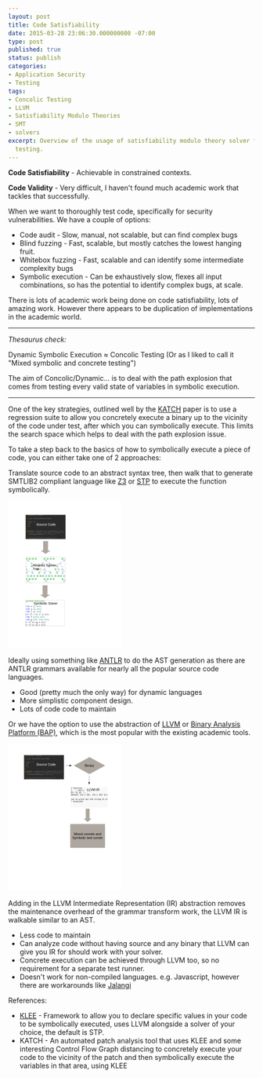 ```yaml
---
layout: post
title: Code Satisfiability
date: 2015-03-28 23:06:30.000000000 -07:00
type: post
published: true
status: publish
categories:
- Application Security
- Testing
tags:
- Concolic Testing
- LLVM
- Satisfiability Modulo Theories
- SMT
- solvers
excerpt: Overview of the usage of satisfiability modulo theory solver for code vulnerability
  testing.
---
```

<p><strong>Code Satisfiability</strong> - Achievable in constrained contexts.</p>
<p><strong>Code Validity</strong> - Very difficult, I haven't found much academic work that tackles that successfully.</p>
<p>When we want to thoroughly test code, specifically for security vulnerabilities. We have a couple of options:</p>
<ul>
<li>Code audit - Slow, manual, not scalable, but can find complex bugs</li>
<li>Blind fuzzing - Fast, scalable, but mostly catches the lowest hanging fruit.</li>
<li>Whitebox fuzzing - Fast, scalable and can identify some intermediate complexity bugs</li>
<li>Symbolic execution - Can be exhaustively slow, flexes all input combinations, so has the potential to identify complex bugs, at scale.</li>
</ul>
<p>There is lots of academic work being done on code satisfiability, lots of amazing work. However there appears to be duplication of implementations in the academic world.</p>
<hr />
<p><em>Thesaurus check:</em></p>
<p>Dynamic Symbolic Execution <span class="_Tgc">≈</span> Concolic Testing (Or as I liked to call it "Mixed symbolic and concrete testing")</p>
<p>The aim of Concolic/Dynamic... is to deal with the path explosion that comes from testing every valid state of variables in symbolic execution.</p>
<hr />
<p>One of the key strategies, outlined well by the <a title="KATCH" href="http://srg.doc.ic.ac.uk/files/papers/katch-fse-13.pdf" target="_blank">KATCH</a> paper is to use a regression suite to allow you concretely execute a binary up to the vicinity of the code under test, after which you can symbolically execute. This limits the search space which helps to deal with the path explosion issue.</p>
<p>To take a step back to the basics of how to symbolically execute a piece of code, you can either take one of 2 approaches:

Translate source code to an abstract syntax tree, then walk that to generate SMTLIB2 compliant language like <a title="Z3" href="http://z3.codeplex.com/" target="_blank">Z3</a> or <a title="STP" href="https://sites.google.com/site/stpfastprover/" target="_blank">STP</a> to execute the function symbolically.</p>
!["AST Approach"](/assets/smt-blog-post-diagram-p1.png)
<p>Ideally using something like <a title="ANTLR" href="http://www.antlr.org/" target="_blank">ANTLR</a> to do the AST generation as there are ANTLR grammars available for nearly all the popular source code languages.</p>
<ul>
<li>Good (pretty much the only way) for dynamic languages</li>
<li>More simplistic component design.</li>
<li>Lots of code code to maintain</li>
</ul>

Or we have the option to use the abstraction of <a title="LLVM" href="http://llvm.org/" target="_blank">LLVM</a> or <a title="Binary Analysis Platform (BAP)" href="http://bap.ece.cmu.edu/" target="_blank">Binary Analysis Platform (BAP)</a>, which is the most popular with the existing academic tools.</p>
!["bitcode Approach"](/assets/smt-blog-post-diagram-p2.png)
<p>Adding in the LLVM Intermediate Representation (IR) abstraction removes the maintenance overhead of the grammar transform work, the LLVM IR is walkable similar to an AST.</p>
<ul>
<li>Less code to maintain</li>
<li>Can analyze code without having source and any binary that LLVM can give you IR for should work with your solver.</li>
<li>Concrete execution can be achieved through LLVM too, so no requirement for a separate test runner.</li>
<li>Doesn't work for non-compiled languages. e.g. Javascript, however there are workarounds like <a title="Jalangi" href="https://github.com/SRA-SiliconValley/jalangi" target="_blank">Jalangi</a></li>
</ul>
<p>References:</p>
<ul>
<li><a href="https://klee.github.io/" target="_blank">KLEE</a> - Framework to allow you to declare specific values in your code to be symbolically executed, uses LLVM alongside a solver of your choice, the default is STP.</li>
<li>KATCH - An automated patch analysis tool that uses KLEE and some interesting Control Flow Graph distancing to concretely execute your code to the vicinity of the patch and then symbolically execute the variables in that area, using KLEE</li>
</ul>

